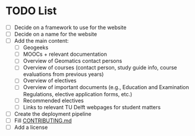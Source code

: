 # TODO List

- [ ] Decide on a framework to use for the website
- [ ] Decide on a name for the website
- [ ] Add the main content:
  - [ ] Geogeeks
  - [ ] MOOCs + relevant documentation
  - [ ] Overview of Geomatics contact persons
  - [ ] Overview of courses (contact person, study guide info, course evaluations from previous years)
  - [ ] Overview of electives
  - [ ] Overview of important documents (e.g., Education and Examination Regulations, elective application forms, etc.)
  - [ ] Recommended electives
  - [ ] Links to relevant TU Delft webpages for student matters
- [ ] Create the deployment pipeline
- [ ] Fill [CONTRIBUTING.md](CONTRIBUTING.md)
- [ ] Add a license
